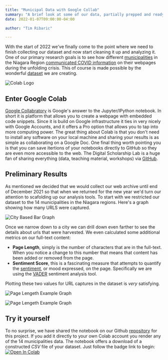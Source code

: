 ```yaml
---
title: "Municipal Data with Google Collab"
summary: "A brief look at some of our data, partially prepped and ready to download"
date: 2022-01-07T09:00:00-04:00

author: "Tim Ribaric"

---
```


With the start of 2022 we've finally come to the point where we need to finish collecting our dataset and now start cleaning it up and analyzing it. One of our primary research goals is to see how different [municipalities](https://www.niagararegion.ca/government/municipalities/default.aspx) in the Niagara Region [communicated COVID information](https://brockdsl.github.io/archives_unleashed/posts/crisis-communication-theory/) on their webpages during the unfolding crisis. This of course is made possible by the wonderful [dataset](https://brockdsl.github.io/archives_unleashed/posts/the-dataset/) we are creating.

![Colab Logo](https://brockdsl.github.io/archives_unleashed/images/colab.png) 

## Enter Google Colab

[Google Collabratory](https://research.google.com/colaboratory/faq.html) is Google's answer to the Jupyter/IPython notebook. In short it is platform that allows you to create a webpage with embedded code snippets. Since it is build on Google infrastructure it ties in very nicely with Google Accounts, and it offers a Pro option that allows you to tap into more computing power. The great thing about Colab is that you don't need to install any software on your local machine and sharing your results is as simple as collaborating on a Google Doc. One final thing worth pointing you is that you can save itertions of your notebooks directly to GitHub so they are even more accessible to the web. The Digital Scholarship Lab is a huge fan of sharing everything (data, teaching material, workshops) via [GitHub](https://github.com/BrockDSL).


## Preliminary Results

As mentioned we decided that we would collect our web archive until end of December 2021 so that when we returned for the new year we'd turn our attention to scafolding up our analysis tools. To start with we restricted our dataset to the 14 municipalities in the Niagara regions. Here's a graph showing how many URLS were captured.

![City Based Bar Graph](https://brockdsl.github.io/archives_unleashed/images/city_bar.png) 

Once we narrow down to a city we can drill down even farther to see the details about urls that were harvested. We even calculated some additional metrics on our full-text content:

- **Page Length**, simply is the number of characters that are in the full-text. When you notice a change to this number that means that content has been added or removed from the page.
- **Sentiment Score**, this is a fascinating measure that attempts to quantify the [sentiment](https://en.wikipedia.org/wiki/Sentiment_analysis), or mood expressed, on the page. Specifically we are using the [VADER](https://github.com/cjhutto/vaderSentiment) sentiment analysis tool. 

Plotting these two values for URL captures in the dataset is _very_ satisfying.

![Page Lengeth Example Graph](https://brockdsl.github.io/archives_unleashed/images/length_graph.png)

![Page Lengeth Example Graph](https://brockdsl.github.io/archives_unleashed/images/sentiment_graph.png)

## Try it yourself

To no surprise, we have shared the notebook on our Github [repository](https://github.com/BrockDSL/ARCH_Data_Explore) for this project.
If you add it directly to your own Colab account you render any of the 14 municipalities data. The notebook offers a download of a constructed _CSV_ file of your dataset. Just follow the badge link to begin: 
[![Open In Colab](https://colab.research.google.com/assets/colab-badge.svg)](https://colab.research.google.com/github/BrockDSL/ARCH_Data_Explore/blob/main/Muni_Data_Explore_and_Export.ipynb)
